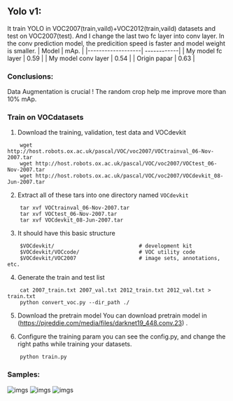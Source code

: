 ﻿## Yolo v1: 
It train YOLO in VOC2007(train,vaild)+VOC2012(train,vaild) datasets and test on VOC2007(test).
And I  change the last two fc layer into conv layer. In the conv prediction model, the predicition speed
is faster and model weight is smaller.
| Model             | mAp.        |
|-------------------| ------------|
| My model fc layer   | 0.59      |
| My model conv layer | 0.54      |
| Origin papar         | 0.63      |

### Conclusions:
Data Augmentation is crucial ! The random crop help me improve more than 10% mAp.

### Train on VOCdatasets
1.  Download the training, validation, test data and VOCdevkit
```    
    wget http://host.robots.ox.ac.uk/pascal/VOC/voc2007/VOCtrainval_06-Nov-2007.tar
    wget http://host.robots.ox.ac.uk/pascal/VOC/voc2007/VOCtest_06-Nov-2007.tar
    wget http://host.robots.ox.ac.uk/pascal/VOC/voc2007/VOCdevkit_08-Jun-2007.tar
```    
2.  Extract all of these tars into one directory named  `VOCdevkit`
```    
    tar xvf VOCtrainval_06-Nov-2007.tar
    tar xvf VOCtest_06-Nov-2007.tar
    tar xvf VOCdevkit_08-Jun-2007.tar
```    
3.  It should have this basic structure
```    
    $VOCdevkit/                           # development kit
    $VOCdevkit/VOCcode/                   # VOC utility code
    $VOCdevkit/VOC2007                    # image sets, annotations, etc.
```    
4.  Generate the train and test list
```
	cat 2007_train.txt 2007_val.txt 2012_train.txt 2012_val.txt > train.txt
	python convert_voc.py --dir_path ./
```

5.  Download the pretrain model
	You can download pretrain model in (https://pjreddie.com/media/files/darknet19_448.conv.23) .
	
6.  Configure the training param 
	you can see the config.py, and change the right paths while training your datasets.
```
	python train.py
```
### Samples:
![imgs](https://github.com/Tshzzz/pytorch_yolov1/raw/master/samples/dog.jpg)
![imgs](https://github.com/Tshzzz/pytorch_yolov1/raw/master/samples/person.jpg)
![imgs](https://github.com/Tshzzz/pytorch_yolov1/raw/master/samples/person.jpg)
